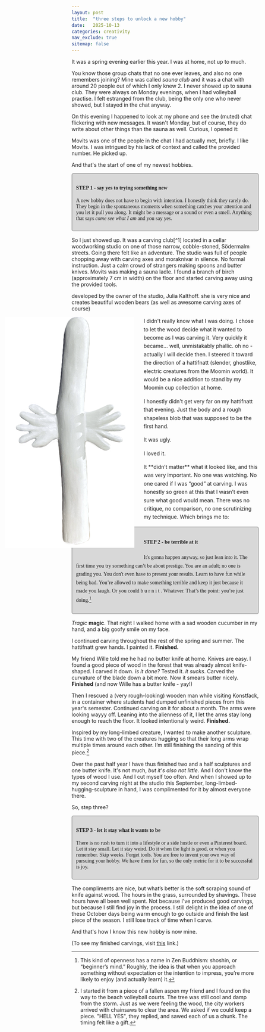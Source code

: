 ```yaml
---
layout: post
title:  "three steps to unlock a new hobby"
date:   2025-10-13
categories: creativity
nav_exclude: true
sitemap: false
---
```


<style>
.hattifnatt-shape {
  float: left;
  width: 350px;
  margin: 0 24px 24px 0;
  height: auto;
  max-height: 620px;
  margin: 0 24px 24px 0;
  shape-outside: url("/assets/static-pngs/hattifnatt.png");
  -webkit-shape-outside: url("/assets/static-pngs/hattifnatt.png");
  shape-image-threshold: 0.5;
  -webkit-shape-image-threshold: 0.5;
  shape-margin: 16px;
  -webkit-shape-margin: 16px;
  clip-path: inset(0);
  -webkit-clip-path: inset(0);
  display: block;
  object-fit: contain;

}

.text-content {
  max-width: 700px;
  margin: 0 auto;
  overflow: visible;
  white-space: normal;
  line-height: 1.6;
}

.float-gutter {
  position: relative;
  margin-left: -350px;
  padding-left: 170px;
  overflow: visible;
}

.step {
    margin-top: 10px;
    margin-bottom: 15px;
    border-radius: 5px;
    font-family: "Coral pixels";
    background: rgb(216, 216, 216);
    border: 2px solid rgb(169, 169, 169);
    padding: 10px;
}


</style>

It was a spring evening earlier this year. I was at home, not up to much. 

You know those group chats that no one ever leaves, and also no one remembers joining? Mine was called *sauna club* and it was a chat with around 20 people out of which I only knew 2. I never showed up to sauna club. They were always on Monday evenings, when I had volleyball practise. I felt estranged from the club, being the only one who never showed, but I stayed in the chat anyway.

On this evening I happened to look at my phone and see the (muted) chat flickering with new messages. It wasn't Monday, but of course, they do write about other things than the sauna as well. Curious, I opened it: 

<sms-chat group-by-minutes="3"
  bubble-timestamps="true"
  show-group-time="false"
  show-day-separators="true"
  locale="auto"
  my-bubble-color="#00f">
  <script type="application/json">
  [
    {"who":"them", "name":"Movits","text":"come and carve","time":"2025-03-27T17:04:34"},
    {"who":"them","text":"+46XXXXXXXXX","time":"2025-03-27T17:05:23"}
  ]
  </script>
</sms-chat>

Movits was one of the people in the chat I had actually met, briefly. I like Movits. I was intrigued by his lack of context and called the provided number. He picked up. 

And that's the start of one of my newest hobbies.

<div class="step" markdown="1">

#### **STEP 1 - say yes to trying something new**
A new hobby does not have to begin with intention. I honestly think they rarely do. They begin in the spontaneous moments when something catches your attention and you let it pull you along. It might be a message or a sound or even a smell. Anything that says *come see what I am* and you say yes.
</div>

<p markdown="1">
    So I just showed up. It was a carving club[^1] located in a cellar woodworking studio on one of those narrow, cobble-stoned, Södermalm streets. Going there felt like an adventure. The studio was full of people chopping away with <span data-note="axe">carving axes</span> and moraknivar in silence. No formal instruction. Just a calm crowd of strangers making spoons and butter knives. Movits was making a sauna ladle. I found a branch of birch (approximately 7 cm in width) on the floor and started carving away using the provided tools.
</p>

<margin-note target="axe" color="rgb(0, 0, 0)">
  developed by the owner of the studio, Julia Kalthoff. she is very nice and creates beautiful wooden bears (as well as awesome carving axes of course)
</margin-note>

<div class="text-content" markdown="1">
<div class="float-gutter">
  <img src="/assets/static-pngs/hattifnatt.png"
       alt="Hattifnatt"
       class="hattifnatt-shape">
</div>

<p markdown="1">
I didn't really know what I was doing. I chose to let the wood decide what it wanted to become as I was carving it. Very quickly it became… well, unmistakably phallic.<span class="thought"> oh no - actually I will decide then</span>. I steered it toward the direction of a hattifnatt (slender, ghostlike, electric creatures from the Moomin world). It would be a nice addition to stand by my Moomin cup collection at home.
</p>
<p markdown="1">
I honestly didn't get very far on my hattifnatt that evening. Just the body and a rough shapeless blob that was supposed to be the first hand. 
</p>
<p markdown="1">
It was ugly.
</p>
<p markdown="1">
I loved it. 
 </p>
 <p markdown="1">
It **didn’t matter** what it looked like, and this was very important. No one was watching. No one cared if I was “good” at carving. I was honestly so green at this that I wasn’t even sure what good would mean. There was no critique, no comparison, no one scrutinizing my technique. Which brings me to:
</p>

<div class="step" markdown="1">

#### **STEP 2 - be terrible at it**
It's gonna happen anyway, so just lean into it. The first time you try something can’t be about prestige. You are an adult; no one is grading you. You don't even have to present your results. Learn to have fun while being bad. You’re allowed to make something terrible and keep it just because it made you laugh. Or you could  b u r n  i t . Whatever. That’s the point: you’re just doing.[^2]
</div>
</div>

*Tragic* **magic**. That night I walked home with a sad wooden cucumber in my hand, and a big goofy smile on my face.

I continued carving throughout the rest of the spring and summer. The hattifnatt grew hands. I painted it. **Finished.** 

My friend Wille told me he had no butter knife at home. Knives are easy. I found a good piece of wood in the forest that was already almost knife-shaped. I carved it down. *is it done?* Tested it. *it sucks*. Carved the curvature of the blade down a bit more. Now it smears butter nicely. **Finished** (and now Wille has a butter knife - yay!)

Then I rescued a (very rough-looking) wooden man while visiting Konstfack, in a container where students had dumped unfinished pieces from this year's semester. Continued carving on it for about a month. The arms were looking wayyy off. Leaning into the alienness of it, I let the arms stay long enough to reach the floor. It looked intentionally weird. **Finished.**

Inspired by my long-limbed creature, I wanted to make another sculpture. This time with two of the creatures hugging so that their long arms wrap multiple times around each other. I’m still finishing the sanding of this piece.[^3]

Over the past half year I have thus finished two and a half sculptures and one butter knife. It's not much, *but it's also not little*. And I don't know the types of wood I use. And I cut myself too often. And when I showed up to my second carving night at the studio this September, long-limbed-hugging-sculpture in hand, I was complimented for it by almost everyone there.

So, step three? 

<div class="step" markdown="1">

#### **STEP 3 - let it stay what it wants to be**
There is no rush to turn it into a lifestyle or a side hustle or even a Pinterest board. Let it stay small. Let it stay weird.
Do it when the light is good, or when you remember. Skip weeks. Forget tools. You are free to invent your own way of pursuing your hobby. We have them for fun, so the only metric for it to be successful is joy.
</div>

The compliments are nice, but what’s better is the soft scraping sound of knife against wood. The hours in the grass, surrounded by shavings. These hours have all been well spent. Not because I've produced good carvings, but because I still find joy in the process. I still delight in the idea of one of these October days being warm enough to go outside and finish the last piece of the season. I still lose track of time when I carve. 

And that's how I know this new hobby is now mine.

(To see my finished carvings, visit <a href="/carvings/" target="_blank" rel="noopener noreferrer">this</a> link.)

[^1]: Check it out <a href="https://www.kalthoffaxes.se/" target="_blank" rel="noopener noreferrer">here</a>.
[^2]: This kind of openness has a name in Zen Buddhism: shoshin, or “beginner’s mind.” Roughly, the idea is that when you approach something without expectation or the intention to impress, you’re more likely to enjoy (and actually learn) it.
[^3]: I started it from a piece of a fallen aspen my friend and I found on the way to the beach volleyball courts. The tree was still cool and damp from the storm. Just as we were feeling the wood, the city workers arrived with chainsaws to clear the area. We asked if we could keep a piece. "HELL YES", they replied, and sawed each of us a chunk. The timing felt like a gift.

